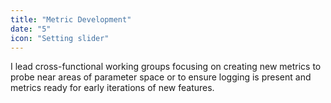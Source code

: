 ```yaml
---
title: "Metric Development"
date: "5"
icon: "Setting slider"
---
```


I lead cross-functional working groups focusing on creating new metrics to probe near areas of parameter space or to ensure logging is present and metrics ready for early iterations of new features.
